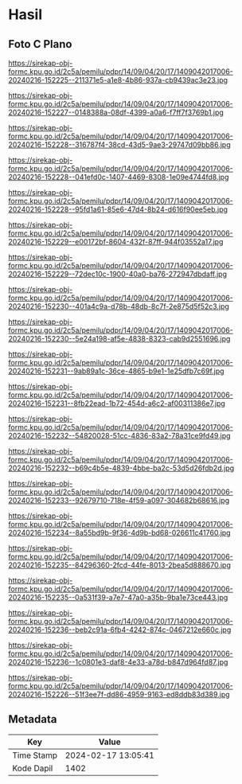 # Hasil

## Foto C Plano

https://sirekap-obj-formc.kpu.go.id/2c5a/pemilu/pdpr/14/09/04/20/17/1409042017006-20240216-152225--211371e5-a1e8-4b86-937a-cb9439ac3e23.jpg

https://sirekap-obj-formc.kpu.go.id/2c5a/pemilu/pdpr/14/09/04/20/17/1409042017006-20240216-152227--0148388a-08df-4399-a0a6-f7ff7f3769b1.jpg

https://sirekap-obj-formc.kpu.go.id/2c5a/pemilu/pdpr/14/09/04/20/17/1409042017006-20240216-152228--316787f4-38cd-43d5-9ae3-29747d09bb86.jpg

https://sirekap-obj-formc.kpu.go.id/2c5a/pemilu/pdpr/14/09/04/20/17/1409042017006-20240216-152228--041efd0c-1407-4469-8308-1e09e4744fd8.jpg

https://sirekap-obj-formc.kpu.go.id/2c5a/pemilu/pdpr/14/09/04/20/17/1409042017006-20240216-152228--95fd1a61-85e6-47d4-8b24-d616f90ee5eb.jpg

https://sirekap-obj-formc.kpu.go.id/2c5a/pemilu/pdpr/14/09/04/20/17/1409042017006-20240216-152229--e00172bf-8604-432f-87ff-944f03552a17.jpg

https://sirekap-obj-formc.kpu.go.id/2c5a/pemilu/pdpr/14/09/04/20/17/1409042017006-20240216-152229--72dec10c-1900-40a0-ba76-272947dbdaff.jpg

https://sirekap-obj-formc.kpu.go.id/2c5a/pemilu/pdpr/14/09/04/20/17/1409042017006-20240216-152230--401a4c9a-d78b-48db-8c7f-2e875d5f52c3.jpg

https://sirekap-obj-formc.kpu.go.id/2c5a/pemilu/pdpr/14/09/04/20/17/1409042017006-20240216-152230--5e24a198-af5e-4838-8323-cab9d2551696.jpg

https://sirekap-obj-formc.kpu.go.id/2c5a/pemilu/pdpr/14/09/04/20/17/1409042017006-20240216-152231--9ab89a1c-36ce-4865-b9e1-1e25dfb7c69f.jpg

https://sirekap-obj-formc.kpu.go.id/2c5a/pemilu/pdpr/14/09/04/20/17/1409042017006-20240216-152231--8fb22ead-1b72-454d-a6c2-af00311386e7.jpg

https://sirekap-obj-formc.kpu.go.id/2c5a/pemilu/pdpr/14/09/04/20/17/1409042017006-20240216-152232--54820028-51cc-4836-83a2-78a31ce9fd49.jpg

https://sirekap-obj-formc.kpu.go.id/2c5a/pemilu/pdpr/14/09/04/20/17/1409042017006-20240216-152232--b69c4b5e-4839-4bbe-ba2c-53d5d26fdb2d.jpg

https://sirekap-obj-formc.kpu.go.id/2c5a/pemilu/pdpr/14/09/04/20/17/1409042017006-20240216-152233--92679710-718e-4f59-a097-304682b68616.jpg

https://sirekap-obj-formc.kpu.go.id/2c5a/pemilu/pdpr/14/09/04/20/17/1409042017006-20240216-152234--8a55bd9b-9f36-4d9b-bd68-026611c41760.jpg

https://sirekap-obj-formc.kpu.go.id/2c5a/pemilu/pdpr/14/09/04/20/17/1409042017006-20240216-152235--84296360-2fcd-44fe-8013-2bea5d888670.jpg

https://sirekap-obj-formc.kpu.go.id/2c5a/pemilu/pdpr/14/09/04/20/17/1409042017006-20240216-152235--0a531f39-a7e7-47a0-a35b-9ba1e73ce443.jpg

https://sirekap-obj-formc.kpu.go.id/2c5a/pemilu/pdpr/14/09/04/20/17/1409042017006-20240216-152236--beb2c91a-6fb4-4242-874c-0467212e660c.jpg

https://sirekap-obj-formc.kpu.go.id/2c5a/pemilu/pdpr/14/09/04/20/17/1409042017006-20240216-152236--1c0801e3-daf8-4e33-a78d-b847d964fd87.jpg

https://sirekap-obj-formc.kpu.go.id/2c5a/pemilu/pdpr/14/09/04/20/17/1409042017006-20240216-152226--51f3ee7f-dd86-4959-9163-ed8ddb83d389.jpg


## Metadata

| Key        | Value               |
| ---------- | ------------------- |
| Time Stamp | 2024-02-17 13:05:41 |
| Kode Dapil | 1402                |



